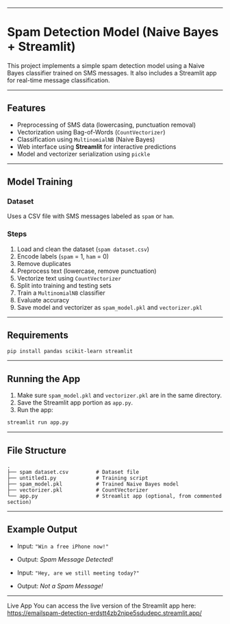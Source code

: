 

---

# Spam Detection Model (Naive Bayes + Streamlit)

This project implements a simple spam detection model using a Naive Bayes classifier trained on SMS messages. It also includes a Streamlit app for real-time message classification.

---

## Features

* Preprocessing of SMS data (lowercasing, punctuation removal)
* Vectorization using Bag-of-Words (`CountVectorizer`)
* Classification using `MultinomialNB` (Naive Bayes)
* Web interface using **Streamlit** for interactive predictions
* Model and vectorizer serialization using `pickle`

---

## Model Training

### Dataset

Uses a CSV file with SMS messages labeled as `spam` or `ham`.

### Steps

1. Load and clean the dataset (`spam dataset.csv`)
2. Encode labels (`spam` = 1, `ham` = 0)
3. Remove duplicates
4. Preprocess text (lowercase, remove punctuation)
5. Vectorize text using `CountVectorizer`
6. Split into training and testing sets
7. Train a `MultinomialNB` classifier
8. Evaluate accuracy
9. Save model and vectorizer as `spam_model.pkl` and `vectorizer.pkl`

---

## Requirements

```bash
pip install pandas scikit-learn streamlit
```

---

## Running the App

1. Make sure `spam_model.pkl` and `vectorizer.pkl` are in the same directory.
2. Save the Streamlit app portion as `app.py`.
3. Run the app:

```bash
streamlit run app.py
```

---

## File Structure

```
.
├── spam dataset.csv         # Dataset file
├── untitled1.py             # Training script
├── spam_model.pkl           # Trained Naive Bayes model
├── vectorizer.pkl           # CountVectorizer
└── app.py                   # Streamlit app (optional, from commented section)
```

---

## Example Output

* Input: `"Win a free iPhone now!"`

* Output:  *Spam Message Detected!*

* Input: `"Hey, are we still meeting today?"`

* Output:  *Not a Spam Message!*

---

Live App
You can access the live version of the Streamlit app here:
[https://emailspam-detection-erdstt4zb2njpe5sdudepc.streamlit.app/
](url)
